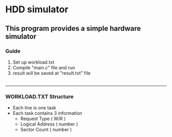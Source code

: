HDD simulator
=============

This program provides a simple hardware simulator
---
### Guide
1. Set up workload.txt
2. Compile "main.c" file and run
3. result will be saved at "result.txt" file
<br><br>
---
### WORKLOAD.TXT Structure
- Each line is one task
- Each task contains 3 information
  - Request Type ( W/R )
  - Logical Address ( number )
  - Sector Count ( number )
  
